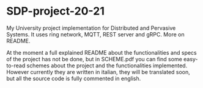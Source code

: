 # SDP-project-20-21
My University project implementation for Distributed and Pervasive Systems. It uses ring network, MQTT, REST server and gRPC. More on README. 

At the moment a full explained README about the functionalities and specs of the project has not be done, but in SCHEME.pdf you can find some easy-to-read schemes about the project and the functionalities implemented. However currently they are written in italian, they will be translated soon, but all the source code is fully commented in english.
